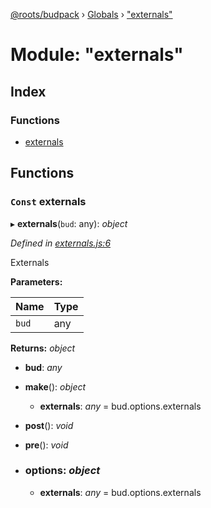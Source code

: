 [@roots/budpack](../README.md) › [Globals](../globals.md) › ["externals"](_externals_.md)

# Module: "externals"

## Index

### Functions

* [externals](_externals_.md#const-externals)

## Functions

### `Const` externals

▸ **externals**(`bud`: any): *object*

*Defined in [externals.js:6](https://github.com/roots/bud-support/blob/a7a0906/src/budpack/builder/webpack/externals.js#L6)*

Externals

**Parameters:**

Name | Type |
------ | ------ |
`bud` | any |

**Returns:** *object*

* **bud**: *any*

* **make**(): *object*

  * **externals**: *any* = bud.options.externals

* **post**(): *void*

* **pre**(): *void*

* ### **options**: *object*

  * **externals**: *any* = bud.options.externals
